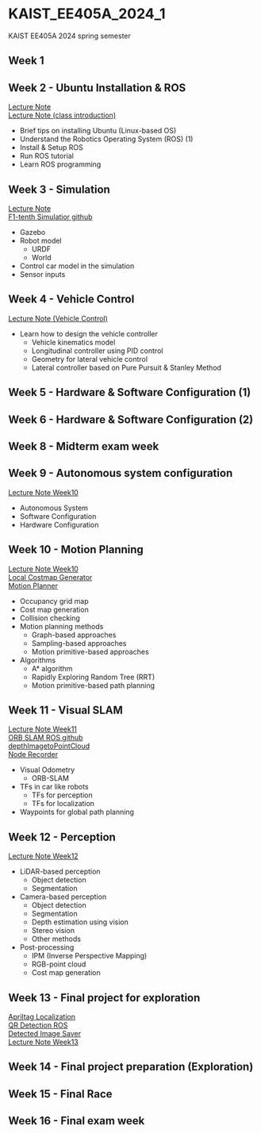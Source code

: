 # KAIST_EE405A_2024_1
KAIST EE405A 2024 spring semester

## Week 1

## Week 2 - Ubuntu Installation & ROS
[Lecture Note](Week2/Materials/test_package) <br/>
[Lecture Note (class introduction)](/[EE405]Introduction.pdf) 
- Brief tips on installing Ubuntu (Linux-based OS)
- Understand the Robotics Operating System (ROS) (1)
- Install & Setup ROS
- Run ROS tutorial
- Learn ROS programming

## Week 3 - Simulation
[Lecture Note](Week3/[EE405]GAZEBO_SImulation.pdf) <br/>
[F1-tenth Simulatior github](https://github.com/Guri-cccc/EE405A-2023-F1-simulation.git)
- Gazebo
- Robot model
  - URDF
  - World
- Control car model in the simulation
- Sensor inputs
  
## Week 4 - Vehicle Control
<!-- [Lecture Note Week4](https://www.dropbox.com/s/05o76sm8lu2nwb5/%5BEE405A%5D%20Vehicle_Control.pdf?dl=0) -->
[Lecture Note (Vehicle Control)](Week4/[EE405A]Vehicle_Control.pdf) 
- Learn how to design the vehicle controller
    - Vehicle kinematics model
    - Longitudinal controller using PID control
    - Geometry for lateral vehicle control
    - Lateral controller based on Pure Pursuit & Stanley Method

## Week 5 - Hardware & Software Configuration (1)
<!-- - [Hardware configuration](https://www.dropbox.com/s/sju9q2fn8crvdl6/%5BEE405A%202022%5D%20Hardware_Configuration_for_RC_Car_Platform.pdf?dl=0)
    - Hardware architecture
    - Electronics
    - Chassis -->

## Week 6 - Hardware & Software Configuration (2)
<!-- - [Hardware configuration](https://www.dropbox.com/s/sju9q2fn8crvdl6/%5BEE405A%202022%5D%20Hardware_Configuration_for_RC_Car_Platform.pdf?dl=0)
    - Hardware architecture
    - Electronics
    - Chassis -->

## Week 8 - Midterm exam week

## Week 9 - Autonomous system configuration
[Lecture Note Week10](Week09/[EE405A]Autonomous_system_configuration.pdf) <br/>
- Autonomous System
- Software Configuration
- Hardware Configuration
    
## Week 10 - Motion Planning
[Lecture Note Week10](Week10/[EE405A]map_generation_planning.pdf) <br/>
[Local Costmap Generator](https://github.com/hynkis/local_costmap_generator) <br/>
[Motion Planner](https://github.com/hynkis/motion_primitives_planner) <br/>
- Occupancy grid map
- Cost map generation
- Collision checking
- Motion planning methods
  - Graph-based approaches
  - Sampling-based approaches
  - Motion primitive-based approaches
- Algorithms
  - A* algorithm
  - Rapidly Exploring Random Tree (RRT)
  - Motion primitive-based path planning
    
## Week 11 - Visual SLAM
[Lecture Note Week11](Week11/[EE405A]Visual_navigation.pdf) <br/>
[ORB SLAM ROS github](https://github.com/yongeePark/ORB_SLAM3_ROS_Interface.git) <br/>
[depthImagetoPointCloud](https://github.com/Guri-cccc/depthImage2pointCloud) <br/>
[Node Recorder](https://github.com/hynkis/node_recorder) <br/>

- Visual Odometry
  - ORB-SLAM
- TFs in car like robots
  - TFs for perception
  - TFs for localization
- Waypoints for global path planning
 
## Week 12 - Perception
[Lecture Note Week12](Week12/[EE405A]Perception.pdf)
- LiDAR-based perception
    - Object detection
    - Segmentation
- Camera-based perception
    - Object detection
    - Segmentation
    - Depth estimation using vision
    - Stereo vision
    - Other methods
- Post-processing
    - IPM (Inverse Perspective Mapping)
    - RGB-point cloud
    - Cost map generation
  
## Week 13 - Final project for exploration
<!-- [Lecture Note Week12](https://www.dropbox.com/s/7sghehdu4p768gt/%5BEE405%5D%20Gazebo.pdf?dl=0) -->
[Apriltag Localization](https://github.com/MinSungjae/true_rt_tag/tree/123236c3d92a2e95319277fc8653411e7c609a16) <br/>
[QR Detection ROS](https://github.com/MinSungjae/qr_detector) <br/>
[Detected Image Saver](Week13/detected_image_saver) <br/>
[Lecture Note Week13](Week13/[EE405A]Final_Project_Preparation.pdf)



## Week 14 - Final project preparation (Exploration)

## Week 15 - Final Race

## Week 16 - Final exam week
